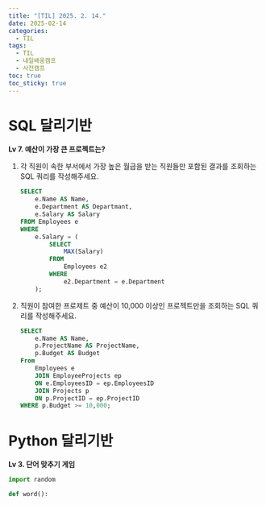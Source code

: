 ```yaml
---
title: "[TIL] 2025. 2. 14."
date: 2025-02-14
categories:
  - TIL
tags:
  - TIL
  - 내일배움캠프
  - 사전캠프
toc: true
toc_sticky: true
---
```

# SQL 달리기반

**Lv 7. 예산이 가장 큰 프로젝트는?**

1. 각 직원이 속한 부서에서 가장 높은 월급을 받는 직원들만 포함된 결과를 조회하는 SQL 쿼리를 작성해주세요.
    
    ```sql
    SELECT 
    	e.Name AS Name, 
    	e.Department AS Departmant, 
    	e.Salary AS Salary
    FROM Employees e
    WHERE 
    	e.Salary = (
    		SELECT
    			MAX(Salary)
    		FROM
    			Employees e2
    		WHERE
    			e2.Department = e.Department
    	);
    
    ```
    
2. 직원이 참여한 프로제트 중 예산이 10,000 이상인 프로젝트만을 조회하는 SQL 쿼리를 작성해주세요.
    
    ```sql
    SELECT 
    	e.Name AS Name,
    	p.ProjectName AS ProjectName,
    	p.Budget AS Budget
    From 
    	Employees e
    	JOIN EmployeeProjects ep
    	ON e.EmployeesID = ep.EmployeesID
    	JOIN Projects p
    	ON p.ProjectID = ep.ProjectID
    WHERE p.Budget >= 10,000;
    ```
    

# Python 달리기반

**Lv 3. 단어 맞추기 게임**

```python
import random

def word():
	
```